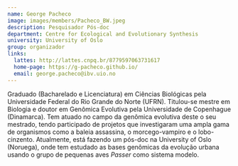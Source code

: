 ```yaml
---
name: George Pacheco
image: images/members/Pacheco_BW.jpeg
description: Pesquisador Pós-doc
department: Centre for Ecological and Evolutionary Synthesis
university: University of Oslo
group: organizador
links:
  lattes: http://lattes.cnpq.br/8779597063731617
  home-page: https://g-pacheco.github.io/
  email: george.pacheco@ibv.uio.no
---
```


Graduado (Bacharelado e Licenciatura) em Ciências Biológicas pela Universidade Federal do Rio Grande do Norte (UFRN). Titulou-se mestre em Biologia e doutor em Genômica Evolutiva pela Universidade de Copenhague (Dinamarca). Tem atuado no campo da genômica evolutiva deste o seu mestrado, tendo participado de projetos que investigaram uma ampla gama de organismos como a baleia assassina, o morcego-vampiro e o lobo-cinzento. Atualmente, está fazendo um pós-doc na University of Oslo (Noruega), onde tem estudado as bases genômicas da evolução urbana usando o grupo de pequenas aves _Passer_ como sistema modelo.   


